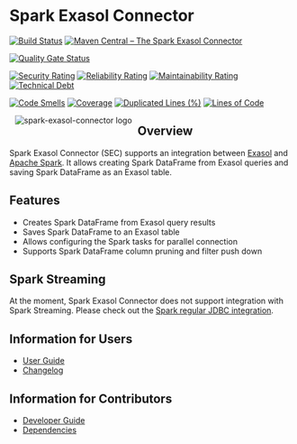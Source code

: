 # Spark Exasol Connector

[![Build Status](https://github.com/exasol/spark-connector/actions/workflows/ci-build.yml/badge.svg)](https://github.com/exasol/spark-connector/actions/workflows/ci-build.yml)
[![Maven Central – The Spark Exasol Connector](https://img.shields.io/maven-central/v/com.exasol/spark-connector_2.13)](https://mvnrepository.com/artifact/com.exasol/spark-connector_2.13)

[![Quality Gate Status](https://sonarcloud.io/api/project_badges/measure?project=com.exasol%3Aspark-connector&metric=alert_status)](https://sonarcloud.io/dashboard?id=com.exasol%3Aspark-connector)

[![Security Rating](https://sonarcloud.io/api/project_badges/measure?project=com.exasol%3Aspark-connector&metric=security_rating)](https://sonarcloud.io/dashboard?id=com.exasol%3Aspark-connector)
[![Reliability Rating](https://sonarcloud.io/api/project_badges/measure?project=com.exasol%3Aspark-connector&metric=reliability_rating)](https://sonarcloud.io/dashboard?id=com.exasol%3Aspark-connector)
[![Maintainability Rating](https://sonarcloud.io/api/project_badges/measure?project=com.exasol%3Aspark-connector&metric=sqale_rating)](https://sonarcloud.io/dashboard?id=com.exasol%3Aspark-connector)
[![Technical Debt](https://sonarcloud.io/api/project_badges/measure?project=com.exasol%3Aspark-connector&metric=sqale_index)](https://sonarcloud.io/dashboard?id=com.exasol%3Aspark-connector)

[![Code Smells](https://sonarcloud.io/api/project_badges/measure?project=com.exasol%3Aspark-connector&metric=code_smells)](https://sonarcloud.io/dashboard?id=com.exasol%3Aspark-connector)
[![Coverage](https://sonarcloud.io/api/project_badges/measure?project=com.exasol%3Aspark-connector&metric=coverage)](https://sonarcloud.io/dashboard?id=com.exasol%3Aspark-connector)
[![Duplicated Lines (%)](https://sonarcloud.io/api/project_badges/measure?project=com.exasol%3Aspark-connector&metric=duplicated_lines_density)](https://sonarcloud.io/dashboard?id=com.exasol%3Aspark-connector)
[![Lines of Code](https://sonarcloud.io/api/project_badges/measure?project=com.exasol%3Aspark-connector&metric=ncloc)](https://sonarcloud.io/dashboard?id=com.exasol%3Aspark-connector)

<img alt="spark-exasol-connector logo" src="doc/images/spark-exasol-connector_128x128.png" style="float:left; padding:0px 10px 10px 10px;"/>

## Overview

Spark Exasol Connector (SEC) supports an integration between [Exasol][exasol]
and [Apache Spark][spark]. It allows creating Spark DataFrame from Exasol
queries and saving Spark DataFrame as an Exasol table.

## Features

* Creates Spark DataFrame from Exasol query results
* Saves Spark DataFrame to an Exasol table
* Allows configuring the Spark tasks for parallel connection
* Supports Spark DataFrame column pruning and filter push down

## Spark Streaming

At the moment, Spark Exasol Connector does not support integration with Spark
Streaming. Please check out the [Spark regular JDBC
integration](https://spark.apache.org/docs/latest/sql-data-sources-jdbc.html).

## Information for Users

* [User Guide](doc/user_guide/user_guide.md)
* [Changelog](doc/changes/changelog.md)

## Information for Contributors

* [Developer Guide](doc/development/developer_guide.md)
* [Dependencies](dependencies.md)

[exasol]: https://www.exasol.com/en/
[spark]: https://spark.apache.org/
